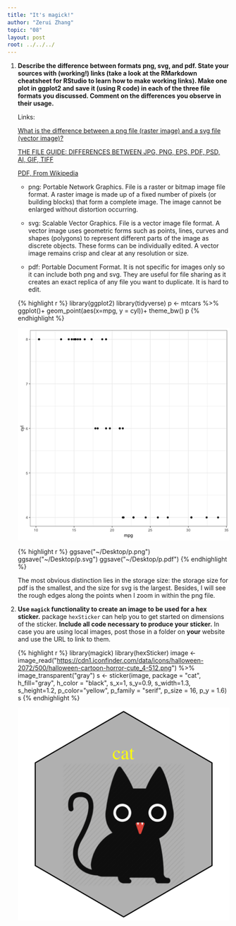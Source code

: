 ```yaml
---
title: "It's magick!"
author: "Zerui Zhang"
topic: "08"
layout: post
root: ../../../
---
```


1. **Describe the difference between formats png, svg, and pdf. State your sources with (working!) links (take a look at the RMarkdown cheatsheet for RStudio to learn how to make working links). Make one plot in ggplot2 and save it (using R code) in each of the three file formats you discussed. Comment on the differences you observe in their usage.**

    Links:
    
    [What is the difference between a png file (raster image) and a svg file (vector image)?](http://asiapacific.anu.edu.au/mapsonline/faq/what-difference-between-png-file-raster-image-and-svg-file-vector-image)

    [THE FILE GUIDE: DIFFERENCES BETWEEN JPG, PNG, EPS, PDF, PSD, AI, GIF, TIFF](https://builtbytophat.com/file-guide-differences-between-jpg-png-eps-pdf-psd-ai-gif-tiff/)

    [PDF, From Wikipedia](https://en.wikipedia.org/wiki/PDF)

    * png: Portable Network Graphics. File is a raster or bitmap image file format. A raster image is made up of a fixed number of  pixels (or building blocks) that form a complete image. The image cannot be enlarged without distortion occurring.

    * svg: Scalable Vector Graphics. File is a vector image file format. A vector image uses geometric forms such as points, lines, curves and shapes (polygons) to represent different parts of the image as discrete objects. These forms can be individually edited. A vector image remains crisp and clear at any resolution or size.

    * pdf: Portable Document Format. It is not specific for images only so it can include both png and svg. They are useful for file sharing as it creates an exact replica of any file you want to duplicate. It is hard to edit.
    
    
    {% highlight r %}
    library(ggplot2)
    library(tidyverse)
    p <- mtcars %>% ggplot()+
      geom_point(aes(x=mpg, y = cyl))+
      theme_bw()
    p
    {% endhighlight %}
    
    ![center](../figure/08/ZeruiZhang/unnamed-chunk-1-1.png)
    
    {% highlight r %}
    ggsave("~/Desktop/p.png")
    ggsave("~/Desktop/p.svg")
    ggsave("~/Desktop/p.pdf")
    {% endhighlight %}

    The most obvious distinction lies in the storage size: the storage size for pdf is the smallest, and the size for svg is the largest. Besides, I will see the rough edges along the points when I zoom in within the png file.


2. **Use `magick` functionality to create an image to be used for a hex sticker.**  package `hexSticker` can help you to get started on dimensions of the sticker. **Include all code necessary to produce your sticker.** In case you are using local images, post those in a folder on **your** website and use the URL to link to them.

    
    {% highlight r %}
    library(magick)
    library(hexSticker)
    image <- image_read("https://cdn1.iconfinder.com/data/icons/halloween-2072/500/halloween-cartoon-horror-cute_4-512.png") %>% image_transparent("gray")
    s <- sticker(image, package = "cat", h_fill="gray", h_color = "black", s_x=1, s_y=0.9, s_width=1.3, s_height=1.2, p_color="yellow", p_family = "serif", p_size = 16, p_y = 1.6)
    s
    {% endhighlight %}
    
    ![center](../figure/08/ZeruiZhang/unnamed-chunk-2-1.png)


